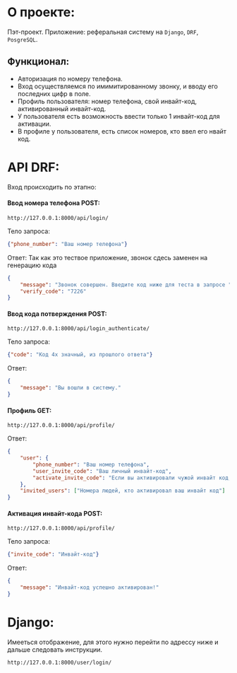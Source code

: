 # О проекте:

Пэт-проект.
Приложение: реферальная систему на `Django`, `DRF`, `PosgreSQL`. 

## Функционал:
- Авторизация по номеру телефона.
- Вход осуществляемся по имимитированному звонку, и вводу его последних цифр в поле.
- Профиль пользователя: номер телефона, свой инвайт-код, активированный инвайт-код.
- У пользователя есть возможность ввести только 1 инвайт-код для активации.
- В профиле у пользователя, есть список номеров, кто ввел его нвайт код.



# API DRF:

Вход происходить по этапно: 

#### Ввод номера телефона POST:

``` 
http://127.0.0.1:8000/api/login/
```

Тело запроса:

```json
{"phone_number": "Ваш номер телефона"}

```

Ответ:
Так как это тествое приложение, звонок сдесь заменен на генерацию кода
```json
{
    "message": "Звонок совершен. Введите код ниже для теста в запросе ",
    "verify_code": "7226"
}
```
#### Ввод кода потверждения POST:

``` 
http://127.0.0.1:8000/api/login_authenticate/
```

Тело запроса:

```json
{"code": "Код 4х значный, из прошлого ответа"}

```

Ответ:

```json
{
    "message": "Вы вошли в систему."
}
```
#### Профиль GET:

``` 
http://127.0.0.1:8000/api/profile/
```

Ответ:

```json
{
    "user": {
        "phone_number": "Ваш номер телефона",
        "user_invite_code": "Ваш личный инвайт-код",
        "activate_invite_code": "Если вы активировали чужой инвайт код, он будет здесь"
    },
    "invited_users": ["Номера людей, кто активировал ваш инвайт код"]
}
```
#### Активация инвайт-кода POST:

``` 
http://127.0.0.1:8000/api/profile/
```

Тело запроса:

```json
{"invite_code": "Инвайт-код"}

```

Ответ:

```json
{
    "message": "Инвайт-код успешно активирован!"
}
```
# Django:

Имееться отображение, для этого нужно перейти по адрессу ниже и дальше следовать инструкции.

``` 
http://127.0.0.1:8000/user/login/
```


